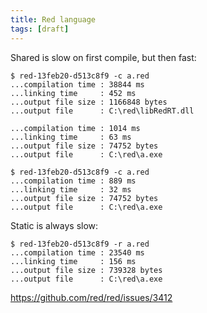```yaml
---
title: Red language
tags: [draft]
---
```


Shared is slow on first compile, but then fast:

~~~
$ red-13feb20-d513c8f9 -c a.red
...compilation time : 38844 ms
...linking time     : 452 ms
...output file size : 1166848 bytes
...output file      : C:\red\libRedRT.dll

...compilation time : 1014 ms
...linking time     : 63 ms
...output file size : 74752 bytes
...output file      : C:\red\a.exe

$ red-13feb20-d513c8f9 -c a.red
...compilation time : 889 ms
...linking time     : 32 ms
...output file size : 74752 bytes
...output file      : C:\red\a.exe
~~~

Static is always slow:

~~~
$ red-13feb20-d513c8f9 -r a.red
...compilation time : 23540 ms
...linking time     : 156 ms
...output file size : 739328 bytes
...output file      : C:\red\a.exe
~~~

<https://github.com/red/red/issues/3412>
